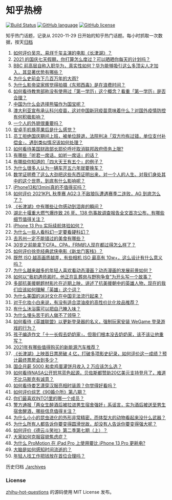 # 知乎热榜
[![Build Status](https://github.com/ToWeLong/zhihu-hot-questions/workflows/CI/badge.svg)](https://github.com/ToWeLong/zhihu-hot-questions/actions)
[![GitHub language](https://img.shields.io/badge/language-golang-orange.svg)](https://golang.org/)
[![GitHub license](https://img.shields.io/github/license/ToWeLong/zhihu-hot-questions)](https://github.com/ToWeLong/zhihu-hot-questions/blob/main/LICENSE)

知乎热门话题，记录从 2020-11-29 日开始的知乎热门话题。每小时抓取一次数据，按天[归档](./archives)

<!-- BEGIN -->

1. [如何评价吴京、易烊千玺主演的电影《长津湖》？](https://www.zhihu.com/question/457460328)
1. [2021 的国庆七天假期，你打算怎么度过？可以晒晒你每天的计划吗？](https://www.zhihu.com/question/489147712)
1. [BBC 前高层自称入职华为，真实性如何？华为能够吸引这么多顶尖人才加入，其显著优势有哪些？](https://www.zhihu.com/question/490080888)
1. [为什么史前会下几百万年的大雨?](https://www.zhihu.com/question/375319488)
1. [为什么影帝梁家辉觉得拍摄《东邪西毒》是在浪费时间？](https://www.zhihu.com/question/487151696)
1. [如何看待教育部称没有使用过「第一学历」这个概念？看重「第一学历」是否合理？](https://www.zhihu.com/question/490006523)
1. [中国为什么会选择熊猫作为国宝呢？](https://www.zhihu.com/question/20432874)
1. [澳大利亚宣布承认科兴疫苗，这对中国新冠疫苗意味着什么？对国外疫情防控有何积极影响？](https://www.zhihu.com/question/490117833)
1. [一个人的外貌很重要吗？](https://www.zhihu.com/question/489081507)
1. [安卓手机换苹果后是什么感觉？](https://www.zhihu.com/question/313732168)
1. [员工拒绝国庆期间上班，被单位辞退，法院判决「双方均有过错，单位支付补偿金」，遇到类似情况该如何处理？](https://www.zhihu.com/question/490140948)
1. [如何看待美国财政部长耶伦呼吁取消联邦政府债务上限?](https://www.zhihu.com/question/490069436)
1. [有哪些「听君一席话，如听一席话」的话？](https://www.zhihu.com/question/476429482)
1. [有哪些你知道的「四大天王有五个」的例子？](https://www.zhihu.com/question/309766691)
1. [为什么很多人认为一辆车开五六年就要换车？](https://www.zhihu.com/question/37958506)
1. [数学证明费了这么大劲把这些东西证明出来，对一个人的人生、对我们身处其中的这个世界，到底有什么影响呢？](https://www.zhihu.com/question/489676446)
1. [iPhone13和13mini真的不值得买吗？](https://www.zhihu.com/question/487948850)
1. [如何评价 2021KPL 秋季赛 AG2:3 不敌狼队遭遇赛季二连败，AG 到底怎么了？](https://www.zhihu.com/question/490206521)
1. [《长津湖》中有哪些让你感动到泪奔的瞬间？](https://www.zhihu.com/question/489855039)
1. [湖北十堰重大燃气爆炸致 26 死、138 伤事故调查报告全文首次公布，有哪些细节值得关注？](https://www.zhihu.com/question/490228405)
1. [iPhone 13 Pro 实际续航体验如何？](https://www.zhihu.com/question/488871398)
1. [为什么一些人看科幻一定要看硬科幻？](https://www.zhihu.com/question/479187813)
1. [去苏州一定不能错过的美食有哪些？](https://www.zhihu.com/question/25378522)
1. [30岁之前能拿下CFA，CPA，FRM的人现在都过得怎么样了？](https://www.zhihu.com/question/436562845)
1. [如何评价徐克经典武侠电影《新龙门客栈》？](https://www.zhihu.com/question/22647763)
1. [既然 ISO 越高画质越差，有些相机 ISO 最高有 10w+，这么设计有什么意义吗？](https://www.zhihu.com/question/489421788)
1. [为什么越来越多的年轻人喜欢看动态漫画？动态漫画的发展前景如何？](https://www.zhihu.com/question/490021682)
1. [如何以“我初遇师弟时，他正在乱葬岗与野狗争食”为开头写一个故事？](https://www.zhihu.com/question/487842300)
1. [多部抗美援朝题材影片在近期上映，讲述了抗美援朝中的英雄人物，现在的我们应该如何理解「英雄」这个词？](https://www.zhihu.com/question/489874643)
1. [为什么美国的派对文化在中国无法流行起来？](https://www.zhihu.com/question/20445088)
1. [对于化妆小白来说，有没有适合混油皮的高性价比化妆品推荐？](https://www.zhihu.com/question/471801829)
1. [有什么沐浴露可以把自己腌入味？](https://www.zhihu.com/question/48929487)
1. [为什么埋头苦干的人做不了领导？](https://www.zhihu.com/question/484414238)
1. [如何看待《英雄联盟》以更新登录器的名义，强制玩家安装 WeGame 登录游戏的行为？](https://www.zhihu.com/question/489272080)
1. [孩子编造作文「十一长假去奶奶家」，但我们根本没去奶奶家，该不该让他重写？](https://www.zhihu.com/question/489760728)
1. [2021年有哪些值得购买的新能源汽车推荐？](https://www.zhihu.com/question/453685884)
1. [《长津湖》上映首日票房破 4 亿，打破多项影史纪录，如何评价这一成绩？预计最终票房会到多少？](https://www.zhihu.com/question/490123035)
1. [国企月薪  5000 和卖鸡蛋灌饼月收入 2 万应该怎么选？](https://www.zhihu.com/question/489234967)
1. [如何看待NASA公开怒骂蓝色起源，贝佐斯都赞助20亿美元支持登月了，难道不比马斯克有诚意？](https://www.zhihu.com/question/490021871)
1. [如何看待娄艺潇穿汉服亮相时装周？你觉得好看吗？](https://www.zhihu.com/question/489390731)
1. [如何评价综艺《90婚介所》第八期？](https://www.zhihu.com/question/490174186)
1. [你们最喜欢INTO1里的哪一个成员？](https://www.zhihu.com/question/482920345)
1. [警方通报「两女生醉酒后被拉进男生宿舍强奸」系谣言，实为酒后被送至男生宿舍醒酒，哪些信息值得关注？](https://www.zhihu.com/question/489676822)
1. [为什么小小的昆虫进化的外形非常精密，而体型大的动物看起来没什么武器？](https://www.zhihu.com/question/375814446)
1. [为什么所有人都告诉你要变得圆滑世故，却没有人告诉你要变得强大呢？](https://www.zhihu.com/question/464360037)
1. [如何评价《德云斗笑社》第二季第七期（上）？](https://www.zhihu.com/question/488983438)
1. [大家如何克服容貌焦虑症？](https://www.zhihu.com/question/489879245)
1. [为什么 ProMotion 在 iPad Pro 上使用要比 iPhone 13 Pro 更耗电?](https://www.zhihu.com/question/488628729)
1. [大脑是如何感知时间流逝的？](https://www.zhihu.com/question/488307955)
1. [年轻人找工作把钱放在首位合理吗？](https://www.zhihu.com/question/489714859)

<!-- END -->

历史归档 [./archives](./archives)


### License
[zhihu-hot-questions](https://github.com/towelong/zhihu-hot-questions) 的源码使用 MIT License 发布。